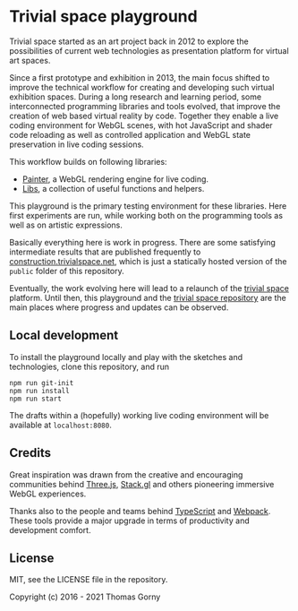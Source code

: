 # Trivial space playground

Trivial space started as an art project back in 2012 to explore the
possibilities of current web technologies as presentation platform for virtual
art spaces.

Since a first prototype and exhibition in 2013, the main focus shifted to
improve the technical workflow for creating and developing such virtual
exhibition spaces. During a long research and learning period, some
interconnected programming libraries and tools evolved, that improve the
creation of web based virtual reality by code. Together they enable a live
coding environment for WebGL scenes, with hot JavaScript and shader code
reloading as well as controlled application and WebGL state preservation in live
coding sessions.

This workflow builds on following libraries:

- [Painter](https://github.com/trivial-space/painter), a WebGL rendering engine
  for live coding.
- [Libs](https://github.com/trivial-space/libs), a collection of useful
  functions and helpers.

This playground is the primary testing environment for these libraries. Here
first experiments are run, while working both on the programming tools as well
as on artistic expressions.

Basically everything here is work in progress. There are some satisfying
intermediate results that are published frequently to
[construction.trivialspace.net](https://construction.trivialspace.net), which is
just a statically hosted version of the `public` folder of this repository.

Eventually, the work evolving here will lead to a relaunch of the
[trivial space](https://trivialspace.net) platform. Until then, this playground
and the [trivial space repository](https://github.com/trivial-space) are the
main places where progress and updates can be observed.

## Local development

To install the playground locally and play with the sketches and technologies,
clone this repository, and run

    npm run git-init
    npm run install
    npm run start

The drafts within a (hopefully) working live coding environment will be
available at `localhost:8080`.

## Credits

Great inspiration was drawn from the creative and encouraging communities behind
[Three.js](https://threejs.org/), [Stack.gl](https://github.com/stackgl) and
others pioneering immersive WebGL experiences.

Thanks also to the people and teams behind
[TypeScript](https://github.com/Microsoft/TypeScript) and
[Webpack](https://github.com/webpack/webpack). These tools provide a major
upgrade in terms of productivity and development comfort.

## License

MIT, see the LICENSE file in the repository.

Copyright (c) 2016 - 2021 Thomas Gorny
